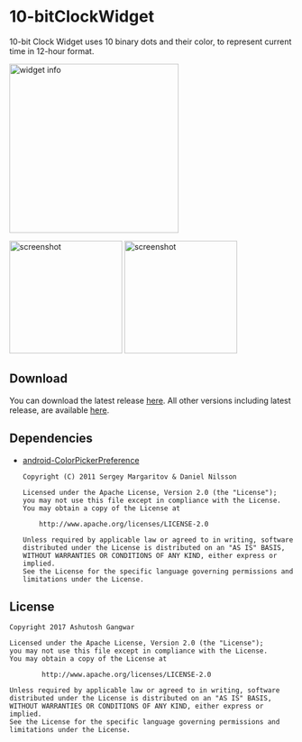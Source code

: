 # 10-bitClockWidget
10-bit Clock Widget uses 10 binary dots and their color, to represent current time in
12-hour format.


<img src="https://raw.githubusercontent.com/ashutoshgngwr/10-bitClockWidget/master/extras/widget_info.png" title="Widget Information" alt="widget info" width="300"/>

<img src="https://raw.githubusercontent.com/ashutoshgngwr/10-bitClockWidget/master/extras/screenshot_1.png" title="Screenshot" alt="screenshot" width="200"/>  <img src="https://raw.githubusercontent.com/ashutoshgngwr/10-bitClockWidget/master/extras/screenshot_2.png" title="Screenshot" alt="screenshot" width="200"/>

## Download
You can download the latest release [here](https://github.com/ashutoshgngwr/10-bitClockWidget/releases/latest). All other versions including latest release, are available [here](https://github.com/ashutoshgngwr/10-bitClockWidget/releases).

## Dependencies
- [android-ColorPickerPreference](https://github.com/attenzione/android-ColorPickerPreference)

      Copyright (C) 2011 Sergey Margaritov & Daniel Nilsson
      
      Licensed under the Apache License, Version 2.0 (the "License");
      you may not use this file except in compliance with the License.
      You may obtain a copy of the License at
    
          http://www.apache.org/licenses/LICENSE-2.0
      
      Unless required by applicable law or agreed to in writing, software
      distributed under the License is distributed on an "AS IS" BASIS,
      WITHOUT WARRANTIES OR CONDITIONS OF ANY KIND, either express or implied.
      See the License for the specific language governing permissions and
      limitations under the License.
    
## License
    Copyright 2017 Ashutosh Gangwar
    
    Licensed under the Apache License, Version 2.0 (the "License");
    you may not use this file except in compliance with the License.
    You may obtain a copy of the License at
    
            http://www.apache.org/licenses/LICENSE-2.0
    
    Unless required by applicable law or agreed to in writing, software
    distributed under the License is distributed on an "AS IS" BASIS,
    WITHOUT WARRANTIES OR CONDITIONS OF ANY KIND, either express or implied.
    See the License for the specific language governing permissions and
    limitations under the License.
